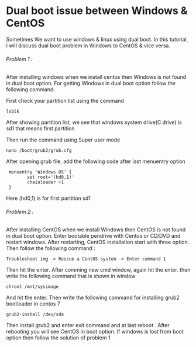 Dual boot issue between Windows & CentOS
============

Sometimes We want to use windows & linux using dual boot. In this tutorial, I will discuss
dual boot problem in Windows to CentOS & vice versa.

###### Problem 1 :
After installing windows when we install centos then Windows is not found in dual boot option.
For getting Windows in dual boot option follow the following command:

First check your partition list using the command

```
lsblk
```

After showing partition list, we see that windows system drive(C drive) is
sd1 that means first partition

Then run the command using Super user mode

```
nano /boot/grub2/grub.cfg
```

After opening grub file, add the following code after last menuentry option

```
 menuentry 'Windows OS' {
        set root='(hd0,1)'
        chainloader +1
 }
```

Here (hd0,1) is for first partition sd1


###### Problem 2 :

After installing CentOS when we install Windows then CentOS is not found in dual boot option.
Enter bootable pendrive with Centos or CD/DVD and restart windows. After restarting, CentOS
installation start with three option. Then follow the following command :

```
Troubleshoot img -> Rescue a CentOS system -> Enter command 1
```

Then hit the enter. After comming new cmd window, again hit the enter. then write the following command that is shown in window

```
chroot /mnt/sysimage
```

And hit the enter. Then write the following command for installing grub2 bootloader in centos 7

```
grub2-install /dev/sda
```

Then install grub2 and enter exit command and at last reboot . After rebooting you will see
CentOS in boot option.
If windows is lost from boot option then follow the solution of problem 1

